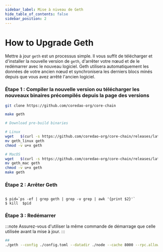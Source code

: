 ```yaml
---
sidebar_label: Mise à niveau de Geth
hide_table_of_contents: false
sidebar_position: 2
---
```


# How to Upgrade Geth

Mettre à jour `geth` est un processus simple. Il vous suffit de télécharger et d'installer la nouvelle version de `geth`, d'arrêter votre nœud et de le redémarrer avec le nouveau logiciel. Geth utilisera automatiquement les données de votre ancien nœud et synchronisera les derniers blocs minés depuis que vous avez arrêté l'ancien logiciel.

### Étape 1 : Compiler la nouvelle version ou télécharger les nouveaux binaires précompilés depuis la page des versions

```bash
git clone https://github.com/coredao-org/core-chain

make geth
```

```bash
# Download pre-build binaries

# Linux
wget   $(curl -s https://github.com/coredao-org/core-chain/releases/latest |grep browser_ |grep geth_linux |cut -d\" -f4)
mv geth_linux geth
chmod -v u+x geth

# MacOS
wget   $(curl -s https://github.com/coredao-org/core-chain/releases/latest |grep browser_ |grep geth_mac |cut -d\" -f4)
mv geth_mac geth
chmod -v u+x geth
make geth
```

### Étape 2 : Arrêter Geth

```

$ pid=`ps -ef | grep geth | grep -v grep | awk '{print $2}'`
$ kill  $pid

```

### Étape 3 : Redémarrer

:::note
Assurez-vous d'utiliser la même commande de démarrage que celle utilisée avant la mise à jour.
:::

```bash
##
./geth --config ./config.toml --datadir ./node --cache 8000 --rpc.allow-unprotected-txs --txlookuplimit 0
```
